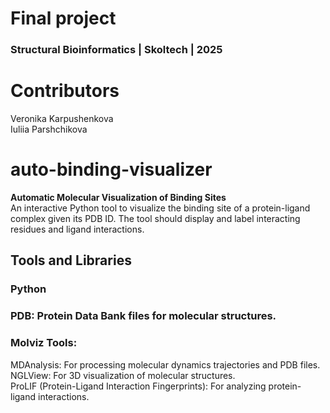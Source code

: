 # **Final project**
### Structural Bioinformatics | Skoltech | 2025
# Contributors
Veronika Karpushenkova<br>
Iuliia Parshchikova<br>
# auto-binding-visualizer
**Automatic Molecular Visualization of Binding Sites**<br>
An interactive Python tool to visualize the binding site of a protein-ligand complex given its PDB ID. The tool should display and label interacting residues and ligand interactions.<br>
## **Tools and Libraries**<br>
### Python<br>
### PDB: Protein Data Bank files for molecular structures.<br>
### Molviz Tools:<br>
MDAnalysis: For processing molecular dynamics trajectories and PDB files.<br>
NGLView: For 3D visualization of molecular structures.<br>
ProLIF (Protein-Ligand Interaction Fingerprints): For analyzing protein-ligand interactions.
